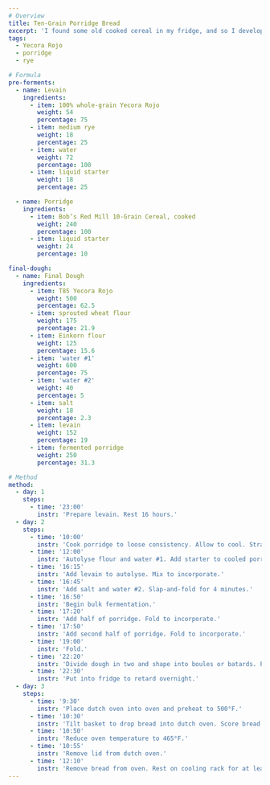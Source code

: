 ```yaml
---
# Overview
title: Ten-Grain Porridge Bread
excerpt: 'I found some old cooked cereal in my fridge, and so I developed this formula to use it up, along with a couple spare bags of flour I found at the back of the pantry. Not bad for a “kitchen sink” recipe. A large amount of cooked, fermented porridge (31.3%) gives this bread a tender, creamy crumb. Einkorn flour also adds a touch of sweetness.'
tags:
  - Yecora Rojo
  - porridge
  - rye

# Formula
pre-ferments:
  - name: Levain
    ingredients:
      - item: 100% whole-grain Yecora Rojo
        weight: 54
        percentage: 75
      - item: medium rye
        weight: 18
        percentage: 25
      - item: water
        weight: 72
        percentage: 100
      - item: liquid starter
        weight: 18
        percentage: 25

  - name: Porridge
    ingredients:
      - item: Bob’s Red Mill 10-Grain Cereal, cooked
        weight: 240
        percentage: 100
      - item: liquid starter
        weight: 24
        percentage: 10

final-dough:
  - name: Final Dough
    ingredients:
      - item: T85 Yecora Rojo
        weight: 500
        percentage: 62.5
      - item: sprouted wheat flour
        weight: 175
        percentage: 21.9
      - item: Einkorn flour
        weight: 125
        percentage: 15.6
      - item: 'water #1'
        weight: 600
        percentage: 75
      - item: 'water #2'
        weight: 40
        percentage: 5
      - item: salt
        weight: 18
        percentage: 2.3
      - item: levain
        weight: 152
        percentage: 19
      - item: fermented porridge
        weight: 250
        percentage: 31.3

# Method
method:
  - day: 1
    steps:
      - time: '23:00'
        instr: 'Prepare levain. Rest 16 hours.'
  - day: 2
    steps:
      - time: '10:00'
        instr: 'Cook porridge to loose consistency. Allow to cool. Strain if necessary.'
      - time: '12:00'
        instr: 'Autolyse flour and water #1. Add starter to cooled porridge.'
      - time: '16:15'
        instr: 'Add levain to autolyse. Mix to incorporate.'
      - time: '16:45'
        instr: 'Add salt and water #2. Slap-and-fold for 4 minutes.'
      - time: '16:50'
        instr: 'Begin bulk fermentation.'
      - time: '17:20'
        instr: 'Add half of porridge. Fold to incorporate.'
      - time: '17:50'
        instr: 'Add second half of porridge. Fold to incorporate.'
      - time: '19:00'
        instr: 'Fold.'
      - time: '22:20'
        instr: 'Divide dough in two and shape into boules or batards. Place into floured, lined baskets. Put baskets into plastic bags.'
      - time: '22:30'
        instr: 'Put into fridge to retard overnight.'
  - day: 3
    steps:
      - time: '9:30'
        instr: 'Place dutch oven into oven and preheat to 500°F.'
      - time: '10:30'
        instr: 'Tilt basket to drop bread into dutch oven. Score bread and place in oven.'
      - time: '10:50'
        instr: 'Reduce oven temperature to 465°F.'
      - time: '10:55'
        instr: 'Remove lid from dutch oven.'
      - time: '12:10'
        instr: 'Remove bread from oven. Rest on cooling rack for at least two hours.'
---
```

